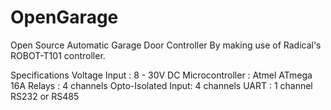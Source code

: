 OpenGarage
==========
Open Source Automatic Garage Door Controller
By making use of Radical's ROBOT-T101 controller.

Specifications
Voltage Input      : 8 - 30V DC
Microcontroller    : Atmel ATmega 16A
Relays             : 4 channels
Opto-Isolated Input: 4 channels
UART               : 1 channel RS232 or RS485 
